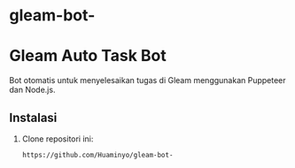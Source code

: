 # gleam-bot-
# Gleam Auto Task Bot

Bot otomatis untuk menyelesaikan tugas di Gleam menggunakan Puppeteer dan Node.js.

## Instalasi
1. Clone repositori ini:
   ```bash
   https://github.com/Huaminyo/gleam-bot-
